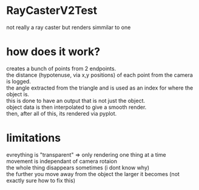 # RayCasterV2Test
not really a ray caster but renders simmilar to one 

# how does it work?
creates a bunch of points from 2 endpoints.     
the distance (hypotenuse, via x,y positions) of each point from the camera is logged.     
the angle extracted from the triangle and is used as an index for where the object is.     
this is done to have an output that is not just the object.     
object data is then interpolated to give a smooth render.          
then, after all of this, its rendered via pyplot.          

# limitations
evreything is "transparent" => only rendering one thing at a time                             
movement is independant of camera rotaion               
the whole thing disappears sometimes (i dont know why)                
the further you move away from the object the larger it becomes (not exactly sure how to fix this)                     
